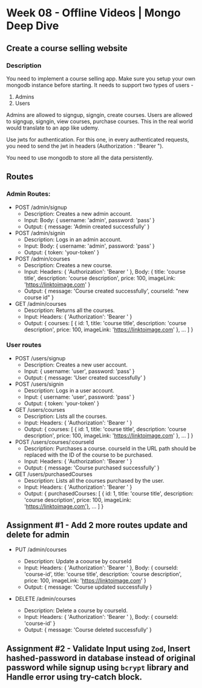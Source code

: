 # **Week 08 - Offline Videos | Mongo Deep Dive**

## Create a course selling website

### Description
You need to implement a course selling app. Make sure you setup your own mongodb instance before starting. 
It needs to support two types of users - 
1. Admins
2. Users

Admins are allowed to signgup, signgin, create courses.
Users are allowed to signgup, signgin, view courses, purchase courses.
This in the real world would translate to an app like udemy.

Use jwts for authentication.
For this one, in every authenticated requests, you need to send the jwt in headers (Authorization : "Bearer <actual token>").

You need to use mongodb to store all the data persistently.

## Routes
### Admin Routes:
- POST /admin/signup
  - Description: Creates a new admin account.
  - Input: Body: { username: 'admin', password: 'pass' }
  - Output: { message: 'Admin created successfully' }
- POST /admin/signin
  - Description: Logs in an admin account.
  - Input: Body: { username: 'admin', password: 'pass' }
  - Output: { token: 'your-token' }
- POST /admin/courses
  - Description: Creates a new course.
  - Input: Headers: { 'Authorization': 'Bearer <your-token>' }, Body: { title: 'course title', description: 'course description', price: 100, imageLink: 'https://linktoimage.com' }
  - Output: { message: 'Course created successfully', courseId: "new course id" }
- GET /admin/courses
  - Description: Returns all the courses.
  - Input: Headers: { 'Authorization': 'Bearer <your-token>' }
  - Output: { courses: [ { id: 1, title: 'course title', description: 'course description', price: 100, imageLink: 'https://linktoimage.com' }, ... ] }

### User routes
- POST /users/signup
  - Description: Creates a new user account.
  - Input: { username: 'user', password: 'pass' }
  - Output: { message: 'User created successfully' }
- POST /users/signin
  - Description: Logs in a user account.
  - Input: { username: 'user', password: 'pass' }
  - Output: { token: 'your-token' }
- GET /users/courses
  - Description: Lists all the courses.
  - Input: Headers: { 'Authorization': 'Bearer <your-token>' }
  - Output: { courses: [ { id: 1, title: 'course title', description: 'course description', price: 100, imageLink: 'https://linktoimage.com' }, ... ] }
- POST /users/courses/:courseId
  - Description: Purchases a course. courseId in the URL path should be replaced with the ID of the course to be purchased.
  - Input: Headers: { 'Authorization': 'Bearer <your-token>' }
  - Output: { message: 'Course purchased successfully' }
- GET /users/purchasedCourses
  - Description: Lists all the courses purchased by the user.
  - Input: Headers: { 'Authorization': 'Bearer <your-token>' }
  - Output: { purchasedCourses: [ { id: 1, title: 'course title', description: 'course description', price: 100, imageLink: 'https://linktoimage.com'}, ... ] }


## Assignment #1 - Add 2 more routes update and delete for admin
- PUT /admin/courses
  - Description: Update a coourse by courseId
  - Input: Headers: { 'Authorization': 'Bearer <your-token>' }, Body: { courseId: 'course-id', title: 'course title', description: 'course description', price: 100, imageLink: 'https://linktoimage.com' }
  - Output: { message: 'Course updated successfully }

- DELETE /admin/courses
  - Description: Delete a course by courseId.
  - Input: Headers: { 'Authorization': 'Bearer <your-token>' }, Body: { courseId: 'course-id' }
  - Output: { message: 'Course deleted successfully' }

## Assignment #2 - Validate Input using `Zod`, Insert hashed-password in database instead of original password while signup using `bcrypt` library and Handle error using try-catch block.